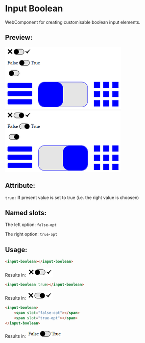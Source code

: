 # Input Boolean
WebComponent for creating customisable boolean input elements.

## Preview:
![preview1](./preview/01.png)
![preview2](./preview/02.png)

## Attribute:
```true``` : If present value is set to true (i.e. the right value is choosen)

## Named slots:
The left option: ```false-opt```

The right option: ```true-opt```

## Usage:
```HTML
<input-boolean></input-boolean>
```
Results in: ![preview3](./preview/03.png)

```HTML
<input-boolean true></input-boolean>
```
Results in: ![preview3](./preview/04.png)

```HTML
<input-boolean>
	<span slot="false-opt"></span>
	<span slot="true-opt"></span>
</input-boolean>
```
Results in: ![preview3](./preview/05.png)